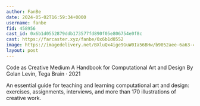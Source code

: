 ```yaml
---
author: FanBe
date: 2024-05-02T16:59:34+0000
username: fanbe
fid: 458956
cast_id: 0x6b1d0552879ddb173577fd890f05e806754e0f8c
cast: https://farcaster.xyz/fanbe/0x6b1d0552
image: https://imagedelivery.net/BXluQx4ige9GuW0Ia56BHw/b9052aee-6a63-430e-902c-c2caf69b2c00/original
layout: post
---
```


Code as Creative Medium
A Handbook for Computational Art and Design
By Golan Levin, Tega Brain · 2021

An essential guide for teaching and learning computational art and design: exercises, assignments, interviews, and more than 170 illustrations of creative work.

<img src='https://imagedelivery.net/BXluQx4ige9GuW0Ia56BHw/b9052aee-6a63-430e-902c-c2caf69b2c00/original' alt='' referrerpolicy='no-referrer'/>
